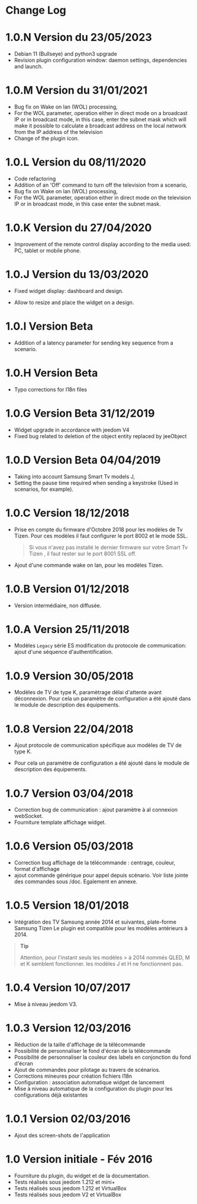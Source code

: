 # **Change Log**

# 1.0.N Version du 23/05/2023

- Debian 11 (Bullseye) and python3 upgrade
- Revision plugin configuration window: daemon settings, dependencies and launch.

# 1.0.M Version du 31/01/2021

- Bug fix on Wake on lan (WOL) processing,
- For the WOL parameter, operation either in direct mode on a broadcast IP or in broadcast mode, in this case, enter the subnet mask which will make it possible to calculate a broadcast address on the local network from the IP address of the television
- Change of the plugin icon. 

# 1.0.L Version du 08/11/2020

- Code refactoring
- Addition of an 'Off' command to turn off the television from a scenario,
- Bug fix on Wake on lan (WOL) processing,
- For the WOL parameter, operation either in direct mode on the television IP or in broadcast mode, in this case enter the subnet mask.

# 1.0.K Version du 27/04/2020

- Improvement of the remote control display according to the media used: PC, tablet or mobile phone.

# 1.0.J Version du 13/03/2020

- Fixed widget display: dashboard and design.

- Allow to resize and place the widget on a design.

  

# 1.0.I Version Beta

- Addition of a latency parameter for sending key sequence from a scenario.

# 1.0.H Version Beta 

- Typo corrections for  I18n files

# 1.0.G Version Beta 31/12/2019 

- Widget upgrade in accordance with jeedom V4
-  Fixed bug related to deletion of the object entity replaced by jeeObject

# 1.0.D Version Beta 04/04/2019

- Taking into account Samsung Smart Tv models  J,
- Setting the pause time required when sending a keystroke (Used in scenarios, for example).

# 1.0.C Version 18/12/2018

- Prise en compte du firmware d'Octobre 2018 pour les modèles de Tv Tizen.
  Pour ces modèles il faut configurer le port 8002 et le mode SSL.

  > Si vous n'avez pas installé le dernier firmware sur votre Smart Tv Tizen , il faut rester sur le port 8001 SSL off.

- Ajout d'une commande wake on lan, pour les modèles Tizen.

# 1.0.B Version 01/12/2018

- Version intermédiaire, non diffusée.

# 

# 1.0.A Version 25/11/2018

* Modèles `Legacy` série ES modification du protocole de communication: ajout d'une séquence d'authentification. 


# 1.0.9 Version 30/05/2018

* Modèles de TV de type K, paramètrage délai d'attente avant déconnexion.
Pour cela un paramètre de configuration a été ajouté dans le module de description des équipements.

# 1.0.8 Version 22/04/2018

- Ajout protocole de communication spécifique aux modèles de TV de type K.

- Pour cela un paramètre de configuration a été ajouté dans le module de description des équipements.

# 1.0.7 Version 03/04/2018

* Correction bug de communication : ajout paramètre à al connexion webSocket.
* Fourniture template affichage widget.

# 1.0.6 Version 05/03/2018


   * Correction bug affichage de la télécommande : centrage, couleur, format d'affichage
   * ajout commande générique pour appel depuis scénario. Voir liste jointe des commandes sous /doc. Egalement en annexe.


# 1.0.5 Version 18/01/2018

   * Intégration des TV Samsung année 2014 et suivantes, plate-forme Samsung Tizen
        Le plugin est compatible pour les modèles antérieurs à 2014.

> **Tip**
>
> Attention, pour l'instant seuls les modèles > à 2014 nommés QLED, M et K semblent fonctionner. les modèles J et H ne fonctionnent pas.


# 1.0.4 Version 10/07/2017

   - Mise à niveau jeedom V3.


# 1.0.3 Version 12/03/2016

  * Réduction de la taille d'affichage de la télécommande
  * Possibilité de personnaliser le fond d'écran de la télécommande 
  * Possibilité de personnaliser la couleur des labels en conjonction du fond d'écran
  * Ajout de commandes pour pilotage au travers de scénarios.
  * Corrections mineures pour création fichiers I18n
  * Configuration : association automatique widget de lancement
  * Mise à niveau automatique de la configuration du plugin pour les configurations déjà existantes

# 1.0.1 Version 02/03/2016

  * Ajout des screen-shots de l'application

# 1.0 Version initiale - Fév 2016

   - Fourniture du plugin, du widget et de la documentation.
   - Tests réalisés sous jeedom 1.212 et mini+ 
   - Tests réalisés sous jeedom 1.212 et VirtualBox
   -  Tests réalisés sous jeedom V2    et VirtualBox